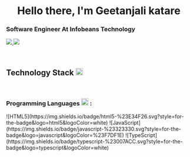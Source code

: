 <h1 align="center">Hello there, I'm Geetanjali katare</h1>
<h3>Software Engineer At Infobeans Technology</h3>
<p>
  <a href='mailto.geetanjali2217@gmail.com'><img src="https://camo.githubusercontent.com/571384769c09e0c66b45e39b5be70f68f552db3e2b2311bc2064f0d4a9f5983b/68747470733a2f2f696d672e736869656c64732e696f2f62616467652f476d61696c2d4431343833363f7374796c653d666f722d7468652d6261646765266c6f676f3d676d61696c266c6f676f436f6c6f723d7768697465" /> </a>
  <a href='https://www.linkedin.com/in/geetanjali-katare-812936169/'><img src="https://camo.githubusercontent.com/7e1a1a039c75a7c4d2a91d7f97bf0a1c2adcf7cb49b7dbbfc02963a4f9fdaca4/68747470733a2f2f696d672e736869656c64732e696f2f62616467652f6c696e6b6564696e2d2532333030373742352e7376673f7374796c653d666f722d7468652d6261646765266c6f676f3d6c696e6b6564696e266c6f676f436f6c6f723d7768697465"/> <a/>
</p>
  <br>
  <h2>Technology Stack <g-emoji fallback-src="https://github.githubassets.com/images/icons/emoji/unicode/1f4bb.png"> <img src="https://github.githubassets.com/images/icons/emoji/unicode/1f4bb.png" height='20px' width='20px'/></g-emoji></h2>
<br>
<h3>Programming Languages <g-emoji fallback-src="https://github.githubassets.com/images/icons/emoji/1f468-1f4bb.png"> <img src="https://github.githubassets.com/images/icons/emoji/unicode/1f468-1f4bb.png" height='20px' width='20px'/></g-emoji> :</h3>
![HTML5](https://img.shields.io/badge/html5-%23E34F26.svg?style=for-the-badge&logo=html5&logoColor=white)
![JavaScript](https://img.shields.io/badge/javascript-%23323330.svg?style=for-the-badge&logo=javascript&logoColor=%23F7DF1E)
![TypeScript](https://img.shields.io/badge/typescript-%23007ACC.svg?style=for-the-badge&logo=typescript&logoColor=white)
